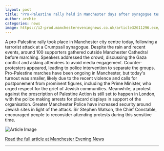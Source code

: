 ```yaml
---
layout: post
title: "Pro-Palestine rally held in Manchester days after synagogue terror attack"
author: archie
categories: news
image: https://i2-prod.manchestereveningnews.co.uk/article32611296.ece/ALTERNATES/s1200/0_Manchester-demonstrations-4th-October-2025.jpg
---
```

A pro-Palestine rally took place in Manchester city centre today, following a terrorist attack at a Crumpsall synagogue. Despite the rain and recent events, around 100 supporters gathered outside Manchester Cathedral before marching. Speakers addressed the crowd, discussing the Gaza conflict and asking attendees to avoid media engagement. Counter-protesters appeared, leading to police intervention to separate the groups. Pro-Palestine marches have been ongoing in Manchester, but today's turnout was smaller, likely due to the recent violence and calls for postponement from prominent figures, including the Prime Minister, who urged respect for the grief of Jewish communities. Meanwhile, a protest against the proscription of Palestine Action is still set to happen in London, with the police making arrests for placard displays in support of the organisation. Greater Manchester Police have increased security around Jewish sites in light of the attack. Sir Stephen Watson, the Chief Constable, encouraged people to reconsider attending protests during this sensitive time.

![Article Image](https://i2-prod.manchestereveningnews.co.uk/article32611296.ece/ALTERNATES/s1200/0_Manchester-demonstrations-4th-October-2025.jpg)

[Read the full article at Manchester Evening News](https://www.manchestereveningnews.co.uk/news/greater-manchester-news/pro-palestine-rally-held-in-32610954)

---
